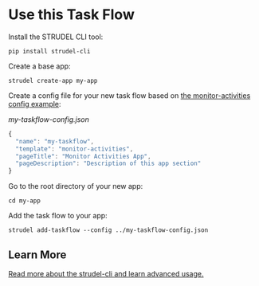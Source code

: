 # Use this Task Flow

Install the STRUDEL CLI tool:

```
pip install strudel-cli
```

Create a base app:

```
strudel create-app my-app
```

Create a config file for your new task flow based on [the monitor-activities config example](https://github.com/strudel-science/strudel-kit/blob/main/strudel-cli/CONFIGS.md#monitor-activities):

_my-taskflow-config.json_
```js
{
  "name": "my-taskflow",
  "template": "monitor-activities",
  "pageTitle": "Monitor Activities App",
  "pageDescription": "Description of this app section"
}
```

Go to the root directory of your new app:

```
cd my-app
```

Add the task flow to your app:

```
strudel add-taskflow --config ../my-taskflow-config.json
```

## Learn More

[Read more about the strudel-cli and learn advanced usage.](https://github.com/strudel-science/strudel-kit/tree/main/strudel-cli)